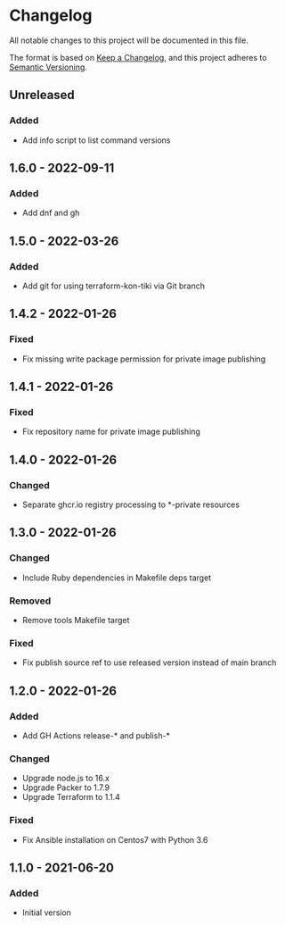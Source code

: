 # Changelog

All notable changes to this project will be documented in this file.

The format is based on [Keep a Changelog](https://keepachangelog.com/en/1.0.0/),
and this project adheres to [Semantic Versioning](https://semver.org/spec/v2.0.0.html).

## Unreleased

### Added
- Add info script to list command versions

## 1.6.0 - 2022-09-11
### Added
- Add dnf and gh

## 1.5.0 - 2022-03-26
### Added
- Add git for using terraform-kon-tiki via Git branch

## 1.4.2 - 2022-01-26
### Fixed
- Fix missing write package permission for private image publishing

## 1.4.1 - 2022-01-26
### Fixed
- Fix repository name for private image publishing

## 1.4.0 - 2022-01-26
### Changed
- Separate ghcr.io registry processing to *-private resources

## 1.3.0 - 2022-01-26
### Changed
- Include Ruby dependencies in Makefile deps target

### Removed
- Remove tools Makefile target

### Fixed
- Fix publish source ref to use released version instead of main branch

## 1.2.0 - 2022-01-26
### Added
- Add GH Actions release-* and publish-*

### Changed
- Upgrade node.js to 16.x
- Upgrade Packer to 1.7.9
- Upgrade Terraform to 1.1.4

### Fixed
- Fix Ansible installation on Centos7 with Python 3.6

## 1.1.0 - 2021-06-20
### Added
- Initial version
